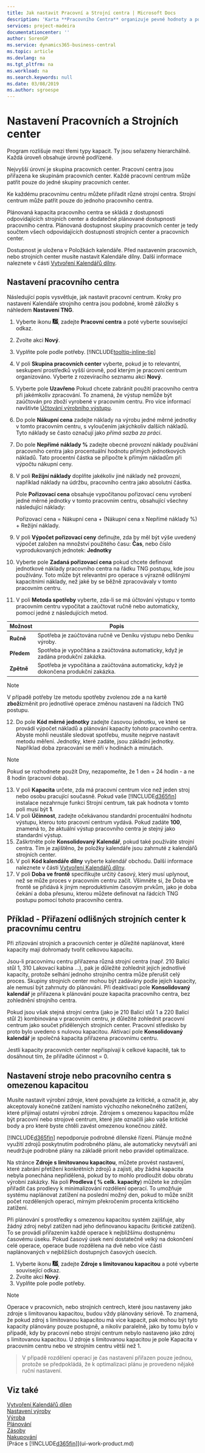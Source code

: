 ```yaml
---
title: Jak nastavit Pracovní a Strojní centra | Microsoft Docs
description: 'Karta **Pracovního Centra** organizuje pevné hodnoty a požadavky zdroje výroby, tím řídí výstup výroby z tohoto pracovního centra.'
services: project-madeira
documentationcenter: ''
author: SorenGP
ms.service: dynamics365-business-central
ms.topic: article
ms.devlang: na
ms.tgt_pltfrm: na
ms.workload: na
ms.search.keywords: null
ms.date: 03/08/2019
ms.author: sgroespe
---
```

# <a name="set-up-work-centers-and-machine-centers"></a>Nastavení Pracovních a Strojních center
Program rozlišuje mezi třemi typy kapacit. Ty jsou seřazeny hierarchálně. Každá úroveň obsahuje úrovně podřízené.  

Nejvyšší úrovní je skupina pracovních center. Pracovní centra jsou přiřazena ke skupinám pracovních center. Každé pracovní centrum může patřit pouze do jedné skupiny pracovních center.

Ke každému pracovnímu centru můžete přiřadit různé strojní centra. Strojní centrum může patřit pouze do jednoho pracovního centra.  

Plánovaná kapacita pracovního centra se skládá z dostupnosti odpovídajících strojních center a dodatečné plánované dostupnosti pracovního centra. Plánovaná dostupnost skupiny pracovních center je tedy součtem všech odpovídajících dostupností strojních center a pracovních center.  

Dostupnost je uložena v Položkách kalendáře. Před nastavením pracovních, nebo strojních center musíte nastavit Kalendáře dílny. Další informace naleznete v části [Vytvoření Kalendářů dílny](production-how-to-create-work-center-calendars.md).  

## <a name="to-set-up-a-work-center"></a>Nastavení pracovního centra
Následující popis vysvětluje, jak nastavit pracovní centrum. Kroky pro nastavení Kalendáře strojního centra jsou podobné, kromě záložky s náhledem **Nastavení TNG**.  

1.  Vyberte ikonu ![Žárovky, která otevře funkci Řekněte mi](media/ui-search/search_small.png "Řekněte mi, co chcete dělat"), zadejte **Pracovní centra** a poté vyberte související odkaz.  
2.  Zvolte akci **Nový**.  
3. Vyplňte pole podle potřeby. [!INCLUDE[tooltip-inline-tip](includes/tooltip-inline-tip_md.md)]
4.  V poli **Skupina pracovních center** vyberte, pokud je to relevantní, seskupení prostředků vyšší úrovně, pod kterým je pracovní centrum organizováno. Vyberte z rozevíracího seznamu akci **Nový**.  
5.  Vyberte pole **Uzavřeno** Pokud chcete zabránit použití pracovního centra při jakémkoliv zpracování. To znamená, že výstup nemůže být zaúčtován pro zboží vyrobené v pracovním centru. Pro více informací navštivte [Účtování výrobního výstupu](production-how-to-post-output-quantity.md).
6.  Do pole **Nákupní cena** zadejte náklady na výrobu jedné měrné jednotky v tomto pracovním centru, s vyloučením jakýchkoliv dalších nákladů. Tyto náklady se často označují jako *přímá sazba za práci*.  
7.  Do pole **Nepřímé náklady %** zadejte obecné provozní náklady používání pracovního centra jako procentuální hodnotu přímých jednotkových nákladů. Tato procentní částka se připočte k přímým nákladům při výpočtu nákupní ceny.  
8.  V poli **Režijní náklady** doplňte jakékoliv jiné náklady než provozní, například náklady na údržbu, pracovního centra jako absolutní částka.  

    Pole **Pořizovací cena** obsahuje vypočítanou pořizovací cenu vyrobení jedné měrné jednotky v tomto pracovním centru, obsahující všechny následující náklady:  

    Pořizovací cena = Nákupní cena + (Nákupní cena x Nepřímé náklady %) + Režijní náklady.  

9.  V poli **Výpočet pořizovací ceny** definujte, zda by měl být výše uvedený výpočet založen na množství použitého času:  **Čas**, nebo číslo vyprodukovaných jednotek:  **Jednotky**  
10.  Vyberte pole **Zadaná pořizovací cena** pokud chcete definovat jednotkové náklady pracovního centra na řádku TNG postupu, kde jsou používány. Toto může být relevantní pro operace s výrazně odlišnými kapacitními náklady, než jaké by se běžně zpracovávaly v tomto pracovním centru.  
11.  V poli **Metoda spotřeby** vyberte, zda-li se má účtování výstupu v tomto pracovním centru vypočítat a zaúčtovat ručně nebo automaticky, pomocí jedné z následujících metod.

|Možnost|Popis|
|------|-----------|
|**Ručně**|Spotřeba je zaúčtována ručně ve Deníku výstupu nebo Deníku výroby.|
|**Předem**|Spotřeba je vypočítána a zaúčtována automaticky, když je zadána produkční zakázka.|
|**Zpětně**|Spotřeba je vypočítána a zaúčtována automaticky, když je dokončena produkční zakázka.|

> [!NOTE]
> V případě potřeby lze metodu spotřeby zvolenou zde a na kartě **zboží**změnit pro jednotlivé operace změnou nastavení na řádcích TNG postupu.

12.  Do pole **Kód měrné jednotky** zadejte časovou jednotku, ve které se provádí výpočet nákladů a plánování kapacity tohoto pracovního centra.
    Abyste mohli neustále sledovat spotřebu, musíte nejprve nastavit metodu měření. Jednotky, které zadáte, jsou základní jednotky. Například doba zpracování se měří v hodinách a minutách.

> [!NOTE]  
> Pokud se rozhodnete použít Dny, nezapomeňte, že 1 den = 24 hodin - a ne 8 hodin (pracovní doba).

13.  V poli **Kapacita** určete, zda má pracovní centrum více než jeden stroj nebo osobu pracující současně. Pokud vaše [!INCLUDE[d365fin](includes/d365fin_md.md)] instalace nezahrnuje funkci Strojní centrum, tak pak hodnota v tomto poli musí být **1**.  
14.  V poli **Účinnost**, zadejte očekávanou standardní procentuální hodnotu  výstupu, kterou toto pracovní centrum vydává. Pokud zadáte **100**, znamená to, že aktuální výstup pracovního centra je stejný jako standardní výstup.  
15. Zaškrtněte pole **Konsolidovaný Kalendář**, pokud také používáte strojní centra. Tím je zajištěno, že položky kalendáře jsou zahrnuté z kalendářů strojních center.  
16.  V poli **Kód kalendáře dílny** vyberte kalendář obchodu. Další informace naleznete v části [Vytvoření Kalendářů dílny](production-how-to-create-work-center-calendars.md).  
17.  V poli **Doba ve frontě** specifikujte určitý časový, který musí uplynout, než se může proces v pracovním centru začít. Všimněte si, že Doba ve frontě se přidává k jiným neproduktivním časovým prvkům, jako je doba čekání a doba přesunu, kterou můžete definovat na řádcích TNG postupu pomocí tohoto pracovního centra.  

## <a name="example---different-machine-centers-assigned-to-a-work-center"></a>Příklad - Přiřazení odlišných strojních center k pracovnímu centru
Při zřizování strojních a pracovních center je důležité naplánovat, které kapacity mají dohromady tvořit celkovou kapacitu.

Jsou-li pracovnímu centru přiřazena různá strojní centra (např. 210 Balicí stůl 1, 310 Lakovací kabina ...), pak je důležité zohlednit jejich jednotlivé kapacity, protože selhání jednoho strojního centra může přerušit celý proces. Skupiny strojních center mohou být zadávány podle jejich kapacity, ale nemusí být zahrnuty do plánování. Při deaktivaci pole **Konsolidovaný kalendář**  je přiřazena k plánování pouze kapacita pracovního centra, bez zohlednění strojního centra.

Pokud jsou však stejná strojní centra (jako je 210 Balicí stůl 1 a 220 Balící stůl 2) kombinována v pracovním centru, je důležité zohlednit pracovní centrum jako součet přidělených strojních center. Pracovní středisko by proto bylo uvedeno s nulovou kapacitou. Aktivací pole **Konsolidovaný kalendář** je společná kapacita přiřazena pracovnímu centru.

Jestli kapacity pracovních center nepřispívají k celkové kapacitě, tak to dosáhnout tím, že přiřadíte účinnost = 0.

## <a name="to-set-up-a-capacity-constrained-machine-or-work-center"></a>Nastavení stroje nebo pracovního centra s omezenou kapacitou
Musíte nastavit výrobní zdroje, které považujete za kritické, a označit je, aby akceptovaly konečné zatížení namísto výchozího nekonečného zatížení, které přijímají ostatní výrobní zdroje. Zdrojem s omezenou kapacitou může být pracovní nebo strojové centrum, které jste označili jako vaše kritické body a pro které byste chtěli zavést omezenou konečnou zátěž.

[!INCLUDE[d365fin](includes/d365fin_md.md)] nepodporuje podrobné dílenské řízení. Plánuje možné využití zdrojů poskytnutím podrobného plánu, ale automaticky nevytváří ani neudržuje podrobné plány na základě priorit nebo pravidel optimalizace.

Na stránce **Zdroje s limitovanou kapacitou**, můžete provést nastavení, které zabrání přetížení konkrétních zdrojů a zajistí, aby žádná kapacita nebyla ponechána nepřidělená, pokud by to mohlo prodloužit dobu obratu výrobní zakázky. Na poli **Prodleva ( % celk. kapacity**) můžete ke zdrojům přiřadit čas prodlevy k minimalizování rozdělení operací. To umožňuje systému naplánovat zatížení na poslední možný den, pokud to může snížit počet rozdělených operací, mírným překročením procenta kritického zatížení.

Při plánování s prostředky s omezenou kapacitou systém zajišťuje, aby žádný zdroj nebyl zatížen nad jeho definovanou kapacitu (kritické zatížení). To se provádí přiřazením každé operace k nejbližšímu dostupnému časovému úseku. Pokud časový úsek není dostatečně velký na dokončení celé operace, operace bude rozdělena na dvě nebo více částí naplánovaných v nejbližších dostupných časových úsecích.

1. Vyberte ikonu ![Žárovky, která otevře funkci Řekněte mi](media/ui-search/search_small.png "Řekněte mi, co chcete dělat"), zadejte **Zdroje s limitovanou kapacitou** a poté vyberte související odkaz.
2. Zvolte akci **Nový**.
3. Vyplňte pole podle potřeby.

> [!NOTE]
> Operace v pracovních, nebo strojních centrech, které jsou nastaveny jako zdroje s limitovanou kapacitou, budou vždy plánovány sériově. To znamená, že pokud zdroj s limitovanou kapacitou má více kapacit, pak mohou být tyto kapacity plánovány pouze postupně, a nikoliv paralelně, jako by tomu bylo v případě, kdy by pracovní nebo strojní centrum nebylo nastaveno jako zdroj s limitovanou kapacitou. U zdroje s limitovanou kapacitou je pole Kapacita v pracovním centru nebo ve strojním centru větší než 1.

> V případě rozdělení operací je čas nastavení přiřazen pouze jednou, protože se předpokládá, že k optimalizaci plánu je provedeno nějaké ruční nastavení.

## <a name="see-also"></a>Viz také  
[Vytvoření Kalendářů dílen](production-how-to-create-work-center-calendars.md)  
[Nastavení výroby](production-configure-production-processes.md)  
[Výroba](production-manage-manufacturing.md)    
[Plánování](production-planning.md)   
[Zásoby](inventory-manage-inventory.md)  
[Nakupování](purchasing-manage-purchasing.md)  
[Práce s [!INCLUDE[d365fin](includes/d365fin_md.md)]](ui-work-product.md)
